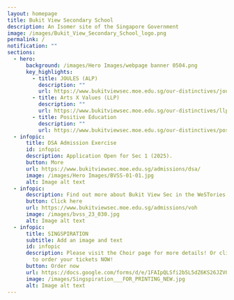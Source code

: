 ```yaml
---
layout: homepage
title: Bukit View Secondary School
description: An Isomer site of the Singapore Government
image: /images/Bukit_View_Secondary_School_logo.png
permalink: /
notification: ""
sections:
  - hero:
      background: /images/Hero Images/webpage banner 0504.png
      key_highlights:
        - title: JOULES (ALP)
          description: ""
          url: https://www.bukitviewsec.moe.edu.sg/our-distinctives/joules-alp/
        - title: Arts X Values (LLP)
          description: ""
          url: https://www.bukitviewsec.moe.edu.sg/our-distinctives/llp/
        - title: Positive Education
          description: ""
          url: https://www.bukitviewsec.moe.edu.sg/our-distinctives/pos-education/
  - infopic:
      title: DSA Admission Exercise
      id: infopic
      description: Application Open for Sec 1 (2025).
      button: More
      url: https://www.bukitviewsec.moe.edu.sg/admissions/dsa/
      image: /images/Hero Images/BVSS-01-01.jpg
      alt: Image alt text
  - infopic:
      description: Find out more about Bukit View Sec in the WeSTories Publications
      button: Click here
      url: https://www.bukitviewsec.moe.edu.sg/admissions/voh
      image: /images/bvss_23_030.jpg
      alt: Image alt text
  - infopic:
      title: SINGSPIRATION
      subtitle: Add an image and text
      id: infopic
      description: Please visit the Choir page for more details! Or click on the link
        to order your tickets NOW!
      button: Order now
      url: https://docs.google.com/forms/d/e/1FAIpQLSfi2b5L5dZ6KS26JZVQulnjqFOiKEkzZawJSOSZuONJRfQGrw/viewform
      image: /images/Singspiration___FOR_PRINTING_NEW.jpg
      alt: Image alt text
---
```

